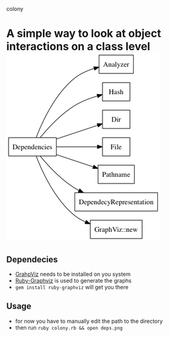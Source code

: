 colony

A simple way to look at object interactions on a class level
![example image](https://raw.githubusercontent.com/schlubbi/colony/master/colony.png)
======

## Dependecies  
* [GrahpViz](http://www.graphviz.org/) needs to be installed on you system  
* [Ruby-Graphviz](https://github.com/glejeune/Ruby-Graphviz/) is used to generate the graphs  
* `gem install ruby-graphviz` will get you there  

## Usage  
* for now you have to manually edit the path to the directory  
* then run `ruby colony.rb && open deps.png`  

